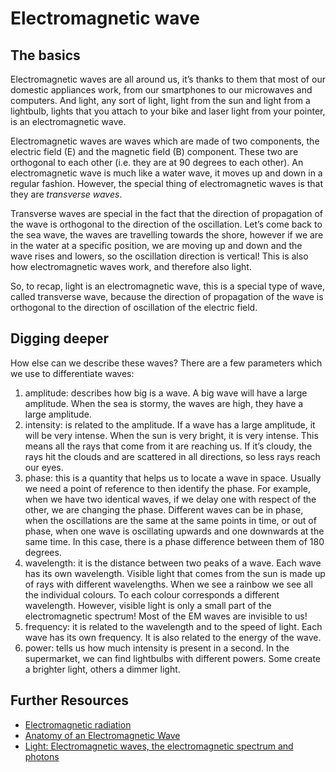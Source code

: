 # Electromagnetic wave

## The basics

Electromagnetic waves are all around us, it’s thanks to them that most of our domestic appliances work, from our smartphones to our microwaves and computers. And light, any sort of light, light from the sun and light from a lightbulb, lights that you attach to your bike and laser light from your pointer, is an electromagnetic wave.

Electromagnetic waves are waves which are made of two components, the electric field (E) and the magnetic field (B) component. These two are orthogonal to each other (i.e. they are at 90 degrees to each other). An electromagnetic wave is much like a water wave, it moves up and down in a regular fashion. However, the special thing of electromagnetic waves is that they are *transverse waves*.

Transverse waves are special in the fact that the direction of propagation of the wave is orthogonal to the direction of the oscillation. Let’s come back to the sea wave, the waves are travelling towards the shore, however if we are in the water at a specific position, we are moving up and down and the wave rises and lowers, so the oscillation direction is vertical! This is also how electromagnetic waves work, and therefore also light.

So, to recap, light is an electromagnetic wave, this is a special type of wave, called transverse wave, because the direction of propagation of the wave is orthogonal to the direction of oscillation of the electric field. 

## Digging deeper

How else can we describe these waves? There are a few parameters which we use to differentiate waves:
1. amplitude: describes how big is a wave. A big wave will have a large amplitude. When the sea is stormy, the waves are high, they have a large amplitude.
2. intensity: is related to the amplitude. If a wave has a large amplitude, it will be very intense. When the sun is very bright, it is very intense. This means all the rays that come from it are reaching us. If it’s cloudy, the rays hit the clouds and are scattered in all directions, so less rays reach our eyes. 
3. phase: this is a quantity that helps us to locate a wave in space. Usually we need a point of reference to then identify the phase. For example, when we have two identical waves, if we delay one with respect of the other, we are changing the phase. Different waves can be in phase, when the oscillations are the same at the same points in time, or out of phase, when one wave is oscillating upwards and one downwards at the same time. In this case, there is a phase difference between them of 180 degrees.
4. wavelength: it is the distance between two peaks of a wave. Each wave has its own wavelength. Visible light that comes from the sun is made up of rays with different wavelengths. When we see a rainbow we see all the individual colours. To each colour corresponds a different wavelength. However, visible light is only a small part of the electromagnetic spectrum! Most of the EM waves are invisible to us!
5. frequency: it is related to the wavelength and to the speed of light. Each wave has its own frequency. It is also related to the energy of the wave.
6. power: tells us how much intensity is present in a second. In the supermarket, we can find lightbulbs with different powers. Some create a brighter light, others a dimmer light. 

## Further Resources

* [Electromagnetic radiation](https://en.wikipedia.org/wiki/Electromagnetic_radiation)
* [Anatomy of an Electromagnetic Wave](https://science.nasa.gov/ems/02_anatomy)
* [Light: Electromagnetic waves, the electromagnetic spectrum and photons](https://www.khanacademy.org/science/physics/light-waves/introduction-to-light-waves/a/light-and-the-electromagnetic-spectrum)
